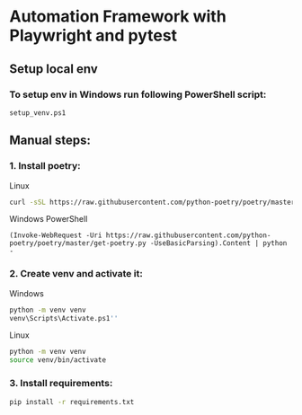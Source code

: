 # Automation Framework with Playwright and pytest

## Setup local env
### To setup env in Windows run following PowerShell script:
```commandline
setup_venv.ps1
```

## Manual steps:
### 1. Install poetry:
Linux
```bash
curl -sSL https://raw.githubusercontent.com/python-poetry/poetry/master/get-poetry.py | python -
```
Windows PowerShell
```
(Invoke-WebRequest -Uri https://raw.githubusercontent.com/python-poetry/poetry/master/get-poetry.py -UseBasicParsing).Content | python -
```

### 2. Create venv and activate it:

Windows
```bash
python -m venv venv
venv\Scripts\Activate.ps1''
```
Linux
```bash
python -m venv venv
source venv/bin/activate
```

### 3. Install requirements:
```bash
pip install -r requirements.txt
```